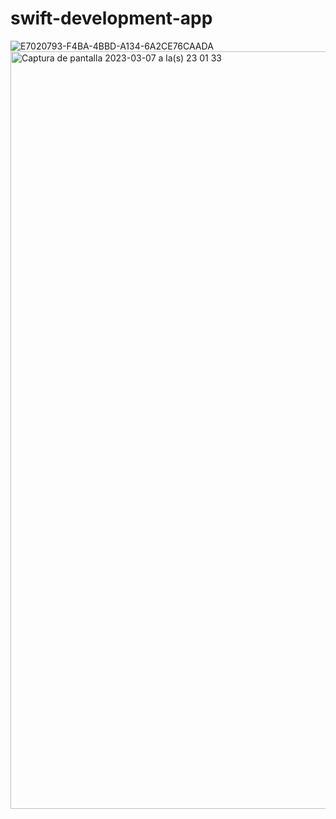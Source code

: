 # swift-development-app

![E7020793-F4BA-4BBD-A134-6A2CE76CAADA](https://user-images.githubusercontent.com/79696588/223599978-c10ea884-2338-4827-8556-e32a37494acf.jpeg)
<img width="1212" alt="Captura de pantalla 2023-03-07 a la(s) 23 01 33" src="https://user-images.githubusercontent.com/79696588/223600194-0f3c732f-c826-4e4b-b85b-7950319a17f2.png">

